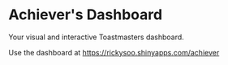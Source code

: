 # Achiever's Dashboard
Your visual and interactive Toastmasters dashboard.

Use the dashboard at https://rickysoo.shinyapps.com/achiever
